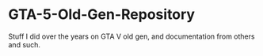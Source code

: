 # GTA-5-Old-Gen-Repository
 Stuff I did over the years on GTA V old gen, and documentation from others and such.
